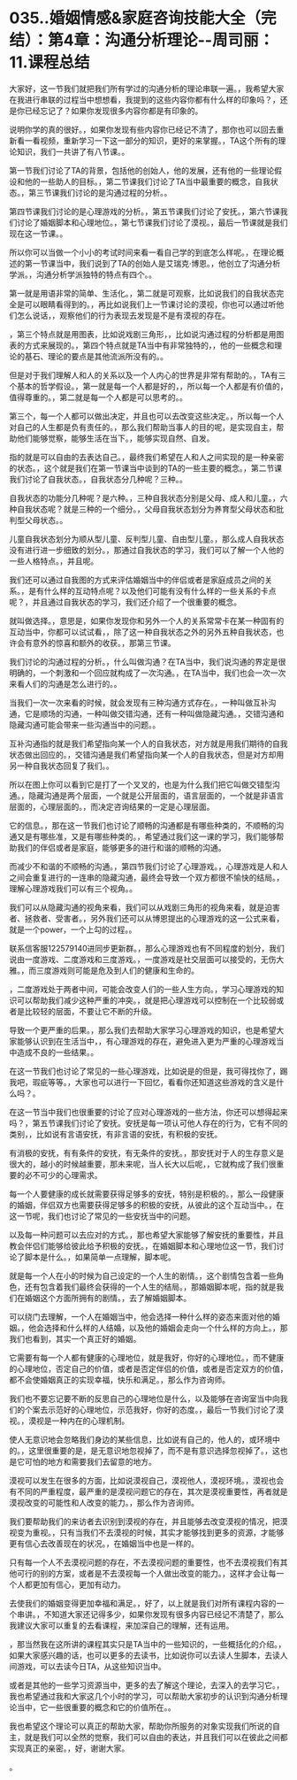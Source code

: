 # 035..婚姻情感&家庭咨询技能大全（完结）：第4章：沟通分析理论--周司丽：11.课程总结

大家好，这一节我们就把我们所有学过的沟通分析的理论串联一遍。，我希望大家在我进行串联的过程当中想想看，我提到的这些内容你都有什么样的印象吗？，还是你已经忘记了？如果你发现很多内容你都是有印象的。

说明你学的真的很好。，如果你发现有些内容你已经记不清了，那你也可以回去重新看一看视频，重新学习一下这一部分的知识，更好的来掌握。，TA这个所有的理论知识，我们一共讲了有八节课。。

第一节我们讨论了TA的背景，包括他的创始人，他的发展，还有他的一些理论假设和他的一些助人的目标。，第二节课我们讨论了TA当中最重要的概念，自我状态。，第三节课我们讨论的是沟通过程的分析。。

第四节课我们讨论的是心理游戏的分析。，第五节课我们讨论了安抚。，第六节课我们讨论了婚姻脚本和心理地位。，第七节课我们讨论了漠视。，最后一节课就是我们现在这一节课。。

所以你可以当做一个小小的考试时间来看一看自己学的到底怎么样呢。，在理论概述的第一节课当中，我们说到了TA的创始人是艾瑞克·博恩。，他创立了沟通分析学派。，沟通分析学派独特的特点有四个。。

第一就是用语非常的简单、生活化。，第二就是可观察，比如说我们的自我状态完全是可以眼睛看得到的。，再比如说我们上一节课讨论的漠视，你也可以通过听他们怎么说话，，观察他们的行为表现去发现是不是有漠视的存在。

，第三个特点就是用图表，比如说戏剧三角形，，比如说沟通过程的分析都是用图表的方式来展现的。，第四个特点就是TA当中有非常独特的，，他的一些概念和理论的基石、理论的要点是其他流派所没有的。。

但是对于我们理解人和人的关系以及一个人内心的世界是非常有帮助的。，TA有三个基本的哲学假设。，第一就是每一个人都是好的，，所以每一个人都是有价值的，值得尊重的。，第二就是每一个人都是可以思考的。。

第三个，每一个人都可以做出决定，并且也可以去改变这些决定。，所以每一个人对自己的人生都是负有责任的。，那么我们帮助当事人的目的呢，是实现自主，帮助他们能够觉察，能够生活在当下。，能够实现自然、自发。

指的就是可以自由的去表达自己。，最终我们希望在人和人之间实现的是一种亲密的状态。，这个就是我们在第一节课当中谈到的TA的一些主要的概念。，第二节课我们讨论了自我状态。，自我状态分几种呢？三种。。

自我状态的功能分几种呢？是六种。，三种自我状态分别是父母、成人和儿童。，六种自我状态呢？就是三种的一个细分。，父母自我状态划分为养育型父母状态和批判型父母状态。。

儿童自我状态划分为顺从型儿童、反判型儿童、自由型儿童。，那么成人自我状态没有进行进一步细致的划分。，那通过自我状态的学习，我们可以了解一个人他的一些人格特点。，并且呢。

我们还可以通过自我图的方式来评估婚姻当中的伴侣或者是家庭成员之间的关系。，是有什么样的互动特点呢？以及他们可能有没有什么样的一些关系的卡点呢？，并且通过自我状态的学习，我们还介绍了一个很重要的概念。

就叫做选择。，意思是，如果你发现你和另外一个人的关系常常卡在某一种固有的互动当中，你都可以试试看，，除了这一种自我状态之外的另外五种自我状态，也许会有意外的惊喜和额外的收获。，那第三节课。

我们讨论的沟通过程的分析。，什么叫做沟通？在TA当中，我们说沟通的界定是很明确的，一个刺激和一个回应就构成了一次沟通。，在TA当中，我们也会一次一次来看人们的沟通是怎么进行的。。

当我们一次一次来看的时候，就会发现有三种沟通方式存在。，一种叫做互补沟通，它是顺场的沟通，一种叫做交错沟通，还有一种叫做隐藏沟通。，交错沟通和隐藏沟通可能会带来一些沟通当中的问题。。

互补沟通指的就是我们希望指向某一个人的自我状态，对方就是用我们期待的自我状态做出回应的。，交错沟通是我们希望指向某一个人的自我状态，但是对方却用另一种自我状态回复了我们。。

所以在图上你可以看到它是打了一个叉叉的，也是为什么我们把它叫做交错型沟通。，隐藏沟通是两个层面，一个就是公开层面的，语言层面的，一个就是非语言层面的，心理层面的。，而决定咨询结果的一定是心理层面。

它的信息。，那在这一节我们也讨论了顺畅的沟通都是有哪些种类的，不顺畅的沟通又是有哪些准，又是有哪些种类的。，希望通过我们这一课的学习，我们能够帮助我们的伴侣或者是家庭，能够更多的进行和谐的顺畅的沟通。

而减少不和谐的不顺畅的沟通。，第四节我们讨论了心理游戏。，心理游戏是人和人之间会重复进行的一连串的隐藏沟通，最终会导致一个双方都很不愉快的结局。，理解心理游戏我们可以有三个视角。。

我们可以从隐藏沟通的视角来看，我们可以从戏剧三角形的视角来看，就是迫害者、拯救者、受害者。，另外我们还可以从博恩提出的心理游戏的这一公式来看，就是一个power，一个上勾的过程。。

联系信客服122579140进同步更新群。，那么心理游戏也有不同程度的划分，我们说由一度游戏、二度游戏和三度游戏。，一度游戏是社交层面可以接受的，无伤大雅。，而三度游戏则可能是危及到人们的健康和生命的。

，二度游戏处于两者中间，可能会改变人们的一些人生方向。，学习心理游戏的知识可以帮助我们减少这种严重的冲突。，就是把心理游戏可以控制在一个比较弱或者是比较轻的层面，不要让它不断的升级。

导致一个更严重的后果。，那么我们去帮助大家学习心理游戏的知识，也是希望大家能够认识到在生活当中，，有心理游戏的存在，避免进入更为严重的心理游戏当中造成不良的一些结果。。

在这一节我们也讨论了常见的一些心理游戏，比如说是的但是，我可得找你了，踢我吧，瑕疵等等。，大家也可以进行一下回忆，看看你还知道这些游戏的含义是什么吗？。

在这一节当中我们也很重要的讨论了应对心理游戏的一些方法，你还可以想得起来吗？，第五节课我们讨论了安抚。安抚是每一项认可他人存在的行为，它有不同的类别，，比如说有言语安抚，有非言语的安抚，有积极的安抚。

有消极的安抚，有有条件的安抚，有无条件的安抚。，那安抚对于人的生存意义是很大的，越小的时候越重要，那未来呢，当人长大以后呢，，它就构成了我们很重要的必不可少的心理需求。

每一个人要健康的成长就需要获得足够多的安抚，特别是积极的。，那么一段健康的婚姻，伴侣双方也需要获得足够多的积极的安抚，从彼此的这个互动当中。，在这一节呢，我们也讨论了常见的一些安抚当中的问题。

以及每一种问题可以去应对的方式。，那也希望大家能够了解安抚的重要性，并且教会伴侣们能够给彼此给予积极的安抚。，在婚姻脚本和心理地位这一节，我们讨论了脚本是什么。，如果简单一点理解，脚本呢。

就是每一个人在小的时候为自己设定的一个人生的剧情。，这个剧情包含着一些角色，还有包含着我们最终会获得的一个人生的结局。，那婚姻脚本呢，指的就是我们在婚姻这个方面所拥有的剧情。，去了解婚姻脚本。

可以绕门去理解，一个人在婚姻当中，他会选择一种什么样的姿态来面对他的婚姻。，他会选择和什么样的人结婚，以及他的婚姻会走向一个什么样的方向上。，那我们也看到，其实一个真正好的婚姻。

它需要有每一个人都有健康的心理地位，就是我好，你好的心理地位。，而不健康的心理地位，否定自己的价值，或者是否定伴侣的价值，或者是否定双方的价值，都不会使婚姻真正的实现幸福，快乐和满足。，那么作为咨询师。

我们也不要忘记要不断的反思自己的心理地位是什么，以及能够在咨询室当中向我们的个案去示范好的心理地位，示范我好，你好的态度。，最后一节我们讨论了漠视。，漠视是一种内在的心理机制。

使人无意识地会忽略我们身边的某些信息，比如说有自己的，他人的，或环境中的。，这里很重要的是，是无意识地忽视掉了，而不是有意识选择忽视掉了。，这也是它可怕的地方和需要我们去留意的地方。

漠视可以发生在很多的方面，比如说漠视自己，漠视他人，漠视环境。，漠视也会有不同的严重程度，最严重的是漠视问题它的存在，其次是漠视重要性，再者就是漠视改变的可能性和人改变的能力。，那么作为咨询师。

我们要帮助我们的来访者去识别到漠视的存在，并且能够去改变漠视的情况，把漠视变为重视。，只有当我们不去漠视的时候，其实才能够找到更多的资源，才能够更有信心去改善现在的状况。，在婚姻当中也是一样的。

只有每一个人不去漠视问题的存在，不去漠视问题的重要性，也不去漠视我们有其他可行的别的方案，或者是不去漠视每一个人做出改变的能力。，这样才会让每一个人都更加有信心，更加有动力。

去使我们的婚姻变得更加幸福和满足。，好了，以上就是我们对所有课程内容的一个串讲。，不知道大家还记得多少，如果你发现有很多内容已经记不清楚了，那么我建议大家可以重复的去看课程，来加深自己的理解，还有运用。

，那当然我在这所讲的课程其实只是TA当中的一些知识的，一些概括化的介绍。，如果大家感兴趣的话，也可以更多的去读书，比如说你可以去读人生脚本，去读人间游戏，可以去读今日TA，从这些知识当中。

或者是其他的一些学习资源当中，更多的去了解这个理论，去深入的去学习它。，我也希望通过我和大家这几个小时的学习，可以帮助大家初步的认识到沟通分析理论当中，它一些很重要的概念和它的价值所在。。

我也希望这个理论可以真正的帮助大家，帮助你所服务的对象实现我们所说的自主，就是我们可以全然的觉察，我们可以自由的表达，并且我们可以在彼此之间都实现真正的亲密。，好，谢谢大家。

。
